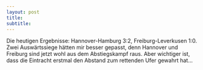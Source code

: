 ```yaml
---
layout: post
title:   
subtitle:  
---
```


Die heutigen Ergebnisse: Hannover-Hamburg 3:2, Freiburg-Leverkusen 1:0. Zwei Auswärtssiege hätten mir besser gepasst, denn Hannover und Freiburg sind jetzt wohl aus dem Abstiegskampf raus. Aber wichtiger ist, dass die Eintracht erstmal den Abstand zum rettenden Ufer gewahrt hat...


